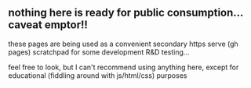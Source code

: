 ## nothing here is ready for public consumption... caveat emptor!!

these pages are being used as a convenient secondary https serve (gh pages) scratchpad for some development R&D testing...

feel free to look, but I can't recommend using anything here, except for educational (fiddling around with js/html/css) purposes
